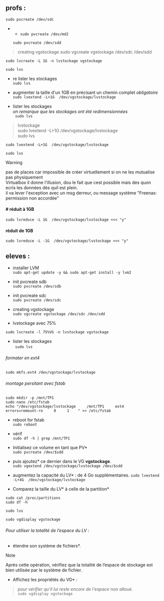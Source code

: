 ## profs :


    sudo pvcreate /dev/sdc
- - `sudo pvcreate /dev/md2`



   `sudo pvcreate /dev/sdd`

<!-- sudo vgcreate vgstockage /etc/sdc /etc/sdd -->
<!-- sudo vgcreate vgstockage sdc sdd -->
<!-- sudo pvlist -->
<!-- sudo pvl -->

> creating vgstockage
    sudo vgcreate vgstockage /dev/sdc /dev/sdd

    sudo lvcreate -L 1G -n lvstockage vgstockage
    
    sudo lvs
- re lister les stockages  
    `sudo lvs`


- augmenter la taille d'un 1GB en précisant un chemin complet *obligatoire*    
`sudo lvextend -L+1G  /dev/vgstockage/lvstockage`


- lister les stockages  
*on remarque que les stockages ont été redimensionnées*  
   ` sudo lvs`

> lvstockage  
    sudo lvextend -L+1G  /dev/vgstockage/lvstockage  
    sudo lvs

    sudo lvextend -L+1G  /dev/vgstockage/lvstockage

    sudo lvs

> [!WARNING]
> pas de places car impossible de créer virtuellement si on ne les mutualise pas physiquement  
> Virtualbox il donne l'illusion, dou le fait que cest possible mais des quon ecris les données dès quil est plein.  
> il va lever l'exception avec un msg derreur, ou message système "Freenas: permission non accordée"   

####                # réduit à 1GB
    sudo lvreduce -L 1G  /dev/vgstockage/lvstockage <<< "y"
#### réduit de 1GB
    sudo lvreduce -L -1G  /dev/vgstockage/lvstockage <<< "y"


## eleves :

- installer LVM  
`sudo apt-get update -y && sudo apt-get install -y lvm2`



- init pvcreate sdb  
`sudo pvcreate /dev/sdb`


- init pvcreate sdc  
`sudo pvcreate /dev/sdc`


- creating vgstockage  
`sudo vgcreate vgstockage /dev/sdc /dev/sdd`



- lvstockage avec 75%  

`sudo lvcreate -l 75%VG -n lvstockage vgstockage`


- lister les stockages    
   ` sudo lvs`
###### formater en ext4  
<!-- sudo mkfs.ext4 /dev/vgstockage/ -->
`sudo mkfs.ext4 /dev/vgstockage/lvstockage`

###### montage persitant avec fstab
`sudo mkdir -p /mnt/TP1`  
`sudo nano /etc/fstab`  
`echo "/dev/vgstockage/lvstockage     /mnt/TP1     ext4     errors=remount-ro     0     1    " >> /etc/fstab`  



<!-- sudo fdisk -l -->

- reboot for fstab  
`sudo reboot`  

- vérif  
`sudo df -h | grep /mnt/TP1  `




<!-- - Ajoutez trois nouveaux disques durs SATA dans votre VM et  -->

<!-- - lancez la création d'un  nouveau volume* (en RAID 5).  -->



- Initialisez ce volume en tant que PV*  
   `sudo pvcreate /dev/$sdd`

- puis ajoutez* ce dernier dans le VG **vgstockage**.   
`sudo vgextend /dev/vgstockage/lvstockage /dev/$sdd`


- augmentez la capacité du LV* : de 4 Go supplémentaires.
`sudo lvextend -L+4G  /dev/vgstockage/lvstockage`


- Comparez la taille du LV* à celle de la partition*    

`sudo cat /proc/partitions`  
`sudo df -h`  

`sudo lvs`  

`sudo vgdisplay vgstockage`  
<!-- `sudo vgdisplay` -->


###### *Pour utiliser la totalité de l’espace du LV* :  
- étendre son système de fichiers*.  

> [!NOTE]
> Après cette opération, vérifiez que la totalité de l’espace de stockage est bien utilisée par le système de fichier.   
- Affichez les propriétés du VG* :   
> *pour vérifier qu'il lui reste encore de l'espace non alloué.*  
`sudo vgdisplay vgstockage`
